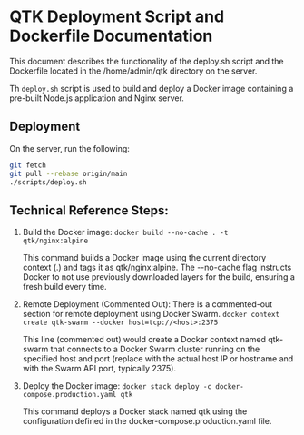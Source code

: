 # QTK Deployment Script and Dockerfile Documentation

This document describes the functionality of the deploy.sh script and the Dockerfile located in the /home/admin/qtk directory on the server.

Th `deploy.sh` script is used to build and deploy a Docker image containing a pre-built Node.js application and Nginx server.

## Deployment
On the server, run the following:

```bash
git fetch
git pull --rebase origin/main
./scripts/deploy.sh
```

## Technical Reference Steps:

1. Build the Docker image:
    `docker build --no-cache . -t qtk/nginx:alpine`

    This command builds a Docker image using the current directory context (.) and tags it as qtk/nginx:alpine.
    The --no-cache flag instructs Docker to not use previously downloaded layers for the build, ensuring a fresh build every time.

2. Remote Deployment (Commented Out):
    There is a commented-out section for remote deployment using Docker Swarm.
    `docker context create qtk-swarm --docker host=tcp://<host>:2375`

    This line (commented out) would create a Docker context named qtk-swarm that connects to a Docker Swarm cluster running on the specified host and port (replace <host> with the actual host IP or hostname and <port> with the Swarm API port, typically 2375).

3. Deploy the Docker image:
    `docker stack deploy -c docker-compose.production.yaml qtk`

    This command deploys a Docker stack named qtk using the configuration defined in the docker-compose.production.yaml file.

